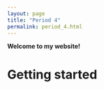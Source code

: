```yaml
---
layout: page
title: "Period 4"
permalink: period_4.html
---
```





**Welcome to my website!**


# Getting started

